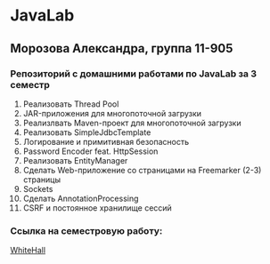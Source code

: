 # JavaLab
## Морозова Александра, группа 11-905 
### Репозиторий с домашними работами по JavaLab за 3 семестр
1. Реализовать Thread Pool
2. JAR-приложения для многопоточной загрузки
3. Реализлвать Maven-проект для многопоточной загрузки
4. Реализовать SimpleJdbcTemplate
5. Логирование и примитивная безопасность
6. Password Encoder feat. HttpSession
7. Реализовать EntityManager
8. Сделать Web-приложение со страницами на Freemarker (2-3) страницы
9. Sockets
10. Сделать AnnotationProcessing
11. CSRF и постоянное хранилище сессий
### Ссылка на семестровую работу:
[WhiteHall](https://github.com/realsanya/WhiteHall)

